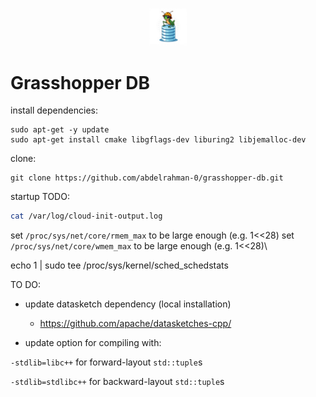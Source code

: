 <p style="text-align:center">
<img src="logos/wip4.jpg" alt="grasshopper-db" width="12%"/>
</p>

# Grasshopper DB

install dependencies:
```shell
sudo apt-get -y update
sudo apt-get install cmake libgflags-dev liburing2 libjemalloc-dev

```

clone:
```shell
git clone https://github.com/abdelrahman-0/grasshopper-db.git
```

startup TODO:

```bash
cat /var/log/cloud-init-output.log
```

set `/proc/sys/net/core/rmem_max` to be large enough (e.g. 1<<28)
set `/proc/sys/net/core/wmem_max` to be large enough (e.g. 1<<28)\

echo 1 | sudo tee /proc/sys/kernel/sched_schedstats

TO DO:

- update datasketch dependency (local installation)
  - https://github.com/apache/datasketches-cpp/

- update option for compiling with:

`-stdlib=libc++` for forward-layout `std::tuple`s

`-stdlib=stdlibc++` for backward-layout `std::tuple`s
